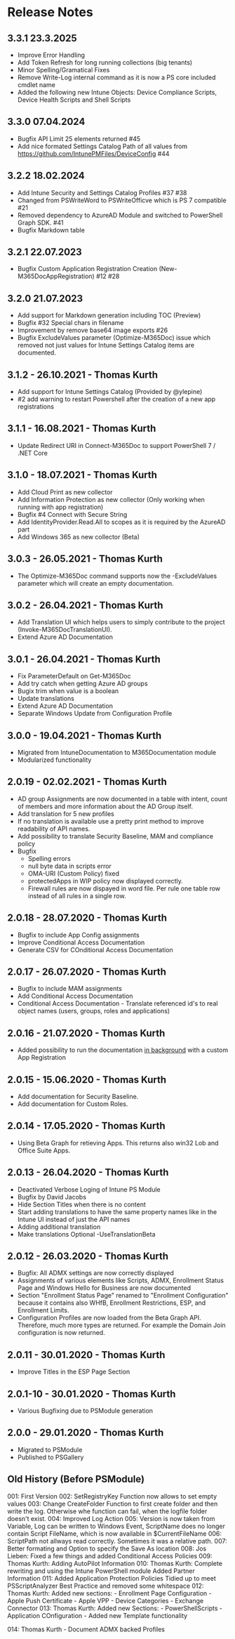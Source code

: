 # Release Notes

## 3.3.1 23.3.2025

- Improve Error Handling
- Add Token Refresh for long running collections (big tenants)
- Minor Spelling/Gramatical Fixes
- Remove Write-Log internal command as it is now a PS core included cmdlet name
- Added the following new Intune Objects: Device Compliance Scripts, Device Health Scripts and Shell Scripts

## 3.3.0 07.04.2024

- Bugfix API Limit 25 elements returned #45
- Add nice formated Settings Catalog Path of all values from https://github.com/IntunePMFiles/DeviceConfig #44

## 3.2.2 18.02.2024

- Add Intune Security and Settings Catalog Profiles #37 #38
- Changed from PSWriteWord to PSWriteOfficve which is PS 7 compatible #21
- Removed dependency to AzureAD Module and switched to PowerShell Graph SDK. #41
- Bugfix Markdown table

## 3.2.1 22.07.2023

- Bugfix Custom Application Registration Creation (New-M365DocAppRegistration) #12 #28
  
## 3.2.0 21.07.2023

- Add support for Markdown generation including TOC (Preview)
- Bugfix #32 Special chars in filename
- Improvement by remove base64 image exports #26
- Bugfix ExcludeValues parameter (Optimize-M365Doc) issue which removed not just values for Intune Settings Catalog items are documented.

## 3.1.2 - 26.10.2021 - Thomas Kurth

- Add support for Intune Settings Catalog (Provided by @ylepine)
- #2 add warning to restart Powershell after the creation of a new app registrations

## 3.1.1 - 16.08.2021 - Thomas Kurth

- Update Redirect URI in Connect-M365Doc to support PowerShell 7 / .NET Core

## 3.1.0 - 18.07.2021 - Thomas Kurth

- Add Cloud Print as new collector
- Add Information Protection as new collector (Only working when running with app registration)
- Bugfix #4 Connect with Secure String
- Add IdentityProvider.Read.All to scopes as it is required by the AzureAD part
- Add Windows 365 as new collector (Beta)

## 3.0.3 - 26.05.2021 - Thomas Kurth

- The Optimize-M365Doc command supports now the -ExcludeValues parameter which will create an empty documentation. 

## 3.0.2 - 26.04.2021 - Thomas Kurth

- Add Translation UI which helps users to simply contribute to the project (Invoke-M365DocTranslationUI).
- Extend Azure AD Documentation

## 3.0.1 - 26.04.2021 - Thomas Kurth

- Fix ParameterDefault on Get-M365Doc
- Add try catch when getting Azure AD groups
- Bugix trim when value is a boolean
- Update translations
- Extend Azure AD Documentation
- Separate Windows Update from Configuration Profile

## 3.0.0 - 19.04.2021 - Thomas Kurth

- Migrated from IntuneDocumentation to M365Documentation module
- Modularized functionality

## 2.0.19 - 02.02.2021 - Thomas Kurth

- AD group Assignments are now documented in a table with intent, count of members and more information about the AD Group itself.
- Add translation for 5 new profiles
- If no translation is available use a pretty print method to improve readability of API names.
- Add possibility to translate Security Baseline, MAM and compliance policy
- Bugfix
  - Spelling errors
  - null byte data in scripts error
  - OMA-URI (Custom Policy) fixed
  - protectedApps in WIP policy now displayed correctly.
  - Firewall rules are now dispayed in word file. Per rule one table row instead of all rules in a single row.
  
## 2.0.18 - 28.07.2020 - Thomas Kurth

- Bugfix to include App Config assignments
- Improve Conditional Access Documentation
- Generate CSV for COnditional Access Documentation

## 2.0.17 - 26.07.2020 - Thomas Kurth

- Bugfix to include MAM assignments
- Add Conditional Access Documentation
- Conditional Access Documentation - Translate referenced id's to real object names (users, groups, roles and applications)

## 2.0.16 - 21.07.2020 - Thomas Kurth

- Added possibility to run the documentation [in background](README.md#use-script-silently) with a custom App Registration

## 2.0.15 - 15.06.2020 - Thomas Kurth

- Add documentation for Security Baseline.
- Add documentation for Custom Roles.

## 2.0.14 - 17.05.2020 - Thomas Kurth

- Using Beta Graph for retieving Apps. This returns also win32 Lob and Office Suite Apps.

## 2.0.13 - 26.04.2020 - Thomas Kurth

- Deactivated Verbose Loging of Intune PS Module
- Bugfix by David Jacobs
- Hide Section Titles when there is no content
- Start adding translations to have the same property names like in the Intune UI instead of just the API names
- Adding additional translation
- Make translations Optional -UseTranslationBeta

## 2.0.12 - 26.03.2020 - Thomas Kurth

- Bugfix: All ADMX settings are now correctly displayed
- Assignments of various elements like Scripts, ADMX, Enrollment Status Page and Windows Hello for Business are now documented
- Section "Enrollment Status Page" renamed to "Enrollment Configuration" because it contains also WHfB, Enrollment Restrictions, ESP, and Enrollment Limits.
- Configuration Profiles are now loaded from the Beta Graph API. Therefore, much more types are returned. For example the Domain Join configuration is now returned.

## 2.0.11 - 30.01.2020 - Thomas Kurth

- Improve Titles in the ESP Page Section

## 2.0.1-10 - 30.01.2020 - Thomas Kurth

- Various Bugfixing due to PSModule generation

## 2.0.0 - 29.01.2020 - Thomas Kurth

- Migrated to PSModule
- Published to PSGallery

## Old History (Before PSModule)

001: First Version
002: SetRegistryKey Function now allows to set empty values
003: Change CreateFolder Function to first create folder and then write the log. Otherwise whe function can fail, when the logfile folder doesn't exist.
004: Improved Log Action
005: Version is now taken from Variable, Log can be written to Windows Event,
        ScriptName does no longer contain Script FileName, which is now available in $CurrentFileName
006: ScriptPath not allways read correctly. Sometimes it was a relative path.
007: Better formating and Option to specify the Save As location
008: Jos Lieben: Fixed a few things and added Conditional Access Policies
009: Thomas Kurth: Adding AutoPilot Information
010: Thomas Kurth: Complete rewriting and using the Intune PowerShell module
        Added Partner Information
011: Added Application Protection Policies
        Tidied up to meet PSScriptAnalyzer Best Practice and removed some whitespace
012: Thomas Kurth: Added new sections:
        - Enrollment Page Configuration
        - Apple Push Certificate
        - Apple VPP
        - Device Categories
        - Exchange Connector
013: Thomas Kurth: Added new Sections:
        - PowerShellScripts
        - Application COnfiguration
        - Added new Template functionality

014: Thomas Kurth
        - Document ADMX backed Profiles
